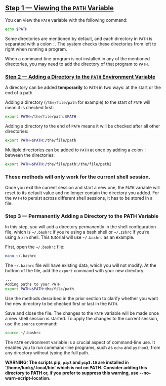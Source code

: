 ## [Step 1 — Viewing the `PATH` Variable](https://www.digitalocean.com/community/tutorials/how-to-view-and-update-the-linux-path-environment-variable#step-1-mdash-viewing-the-path-variable)

You can view the `PATH` variable with the following command:
```sh
echo $PATH
```

Some directories are mentioned by default, and each directory in `PATH` is separated with a colon `:`. The system checks these directories from left to right when running a program.

When a command-line program is not installed in any of the mentioned directories, you may need to add the directory of that program to `PATH`.

### [Step 2 — Adding a Directory to the `PATH` Environment Variable](https://www.digitalocean.com/community/tutorials/how-to-view-and-update-the-linux-path-environment-variable#step-2-mdash-adding-a-directory-to-the-path-environment-variable)

A directory can be added **temporarily** to `PATH` in two ways: at the start or the end of a path.

Adding a directory (`/the/file/path` for example) to the start of `PATH` will mean it is checked first:
```sh
export PATH=/the/file/path:$PATH
```

Adding a directory to the end of `PATH` means it will be checked after all other directories:
```sh
export PATH=$PATH:/the/file/path

```

Multiple directories can be added to `PATH` at once by adding a colon `:` between the directories:
```sh
export PATH=$PATH:/the/file/path:/the/file/path2
```

### These methods will only work for the current shell session.
Once you exit the current session and start a new one, the `PATH` variable will reset to its default value and no longer contain the directory you added. For the `PATH` to persist across different shell sessions, it has to be stored in a file.

### Step 3 — Permanently Adding a Directory to the PATH Variable

In this step, you will add a directory permanently in the shell configuration file, which is `~/.bashrc` if you’re using a bash shell or `~/.zshrc` if you’re using a `zsh` shell. This tutorial will use `~/.bashrc` as an example.

First, open the `~/.bashrc` file:
```sh
nano ~/.bashrc
```

The `~/.bashrc` file will have existing data, which you will not modify. At the bottom of the file, add the `export` command with your new directory:
```sh
...
Adding paths to your PATH
export PATH=$PATH:the/file/path
```

Use the methods described in the prior section to clarify whether you want the new directory to be checked first or last in the `PATH`.

Save and close the file. The changes to the `PATH` variable will be made once a new shell session is started. To apply the changes to the current session, use the `source` command:
```sh
source ~/.bashrc
```

The `PATH` environment variable is a crucial aspect of command-line use. It enables you to run command-line programs, such as `echo` and `python3`, from any directory without typing the full path.

**WARNING: The scripts pip, `pip3` and `pip3.10` are installed in '/home/lucky/.local/bin' which is not on PATH.
  Consider adding this directory to PATH or, if you prefer to suppress this warning, use --no-warn-script-location.**